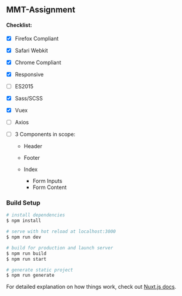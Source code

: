 ## MMT-Assignment

#### **Checklist:**

- [x] Firefox Compliant

- [x] Safari Webkit

- [x] Chrome Compliant

- [x] Responsive

- [ ] ES2015

- [x] Sass/SCSS

- [x] Vuex

- [ ] Axios

- [ ] 3 Components in scope:

  - Header

  - Footer

  - Index

    - Form Inputs
    - Form Content

    


### Build Setup

```bash
# install dependencies
$ npm install

# serve with hot reload at localhost:3000
$ npm run dev

# build for production and launch server
$ npm run build
$ npm run start

# generate static project
$ npm run generate
```

For detailed explanation on how things work, check out [Nuxt.js docs](https://nuxtjs.org).